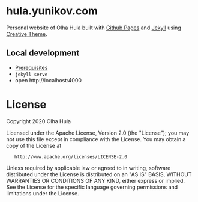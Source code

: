 # hula.yunikov.com

Personal website of Olha Hula built with [Github Pages](https://pages.github.com/) and [Jekyll](http://jekyllrb.com/) using [Creative Theme](https://github.com/volny/creative-theme-jekyll).

## Local development

- [Prerequisites](https://help.github.com/en/github/working-with-github-pages/testing-your-github-pages-site-locally-with-jekyll)
- `jekyll serve`
- open http://localhost:4000


License
=================

   Copyright 2020 Olha Hula

   Licensed under the Apache License, Version 2.0 (the "License");
   you may not use this file except in compliance with the License.
   You may obtain a copy of the License at

       http://www.apache.org/licenses/LICENSE-2.0

   Unless required by applicable law or agreed to in writing, software
   distributed under the License is distributed on an "AS IS" BASIS,
   WITHOUT WARRANTIES OR CONDITIONS OF ANY KIND, either express or implied.
   See the License for the specific language governing permissions and
   limitations under the License.

